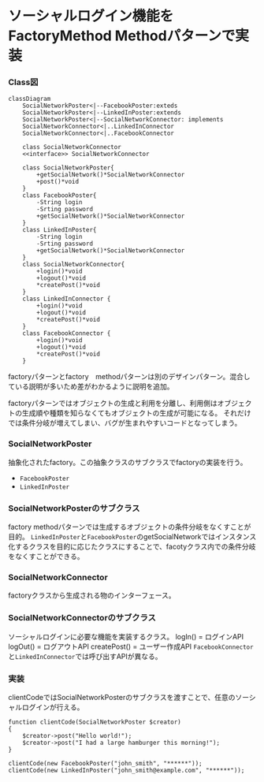 # ソーシャルログイン機能をFactoryMethod Methodパターンで実装

### Class図
```mermaid
classDiagram
    SocialNetworkPoster<|--FacebookPoster:exteds
    SocialNetworkPoster<|--LinkedInPoster:extends
    SocialNetworkPoster<|--SocialNetworkConnector: implements
    SocialNetworkConnector<|..LinkedInConnector
    SocialNetworkConnector<|..FacebookConnector

    class SocialNetworkConnector
    <<interface>> SocialNetworkConnector

    class SocialNetworkPoster{
        +getSocialNetwork()*SocialNetworkConnector
        +post()*void
    }
    class FacebookPoster{
        -String login
        -Srting password
        +getSocialNetwork()*SocialNetworkConnector
    }
    class LinkedInPoster{
        -String login
        -Srting password
        +getSocialNetwork()*SocialNetworkConnector
    }
    class SocialNetworkConnector{
        +login()*void
        +logout()*void
        *createPost()*void
    }
    class LinkedInConnector {
        +login()*void
        +logout()*void
        *createPost()*void
    }
    class FacebookConnector {
        +login()*void
        +logout()*void
        *createPost()*void
    }
``` 
factoryパターンとfactory　methodパターンは別のデザインパターン。混合している説明が多いため差がわかるように説明を追加。

factoryパターンではオブジェクトの生成と利用を分離し、利用側はオブジェクトの生成順や種類を知らなくてもオブジェクトの生成が可能になる。
それだけでは条件分岐が増えてしまい、バグが生まれやすいコードとなってしまう。

### SocialNetworkPoster
抽象化されたfactory。この抽象クラスのサブクラスでfactoryの実装を行う。
- `FacebookPoster`
- `LinkedInPoster`

### SocialNetworkPosterのサブクラス
factory methodパターンでは生成するオブジェクトの条件分岐をなくすことが目的。
`LinkedInPoster`と`FacebookPoster`のgetSocialNetworkではインスタンス化するクラスを目的に応じたクラスにすることで、facotyクラス内での条件分岐をなくすことができる。


### SocialNetworkConnector
factoryクラスから生成される物のインターフェース。

### SocialNetworkConnectorのサブクラス
ソーシャルログインに必要な機能を実装するクラス。
logIn() = ログインAPI
logOut() = ログアウトAPI
createPost() = ユーザー作成API
`FacebookConnector`と`LinkedInConnector`では呼び出すAPIが異なる。

### 実装
clientCodeではSocialNetworkPosterのサブクラスを渡すことで、任意のソーシャルログインが行える。
```
function clientCode(SocialNetworkPoster $creator)
{
    $creator->post("Hello world!");
    $creator->post("I had a large hamburger this morning!");
}

clientCode(new FacebookPoster("john_smith", "******"));
clientCode(new LinkedInPoster("john_smith@example.com", "******"));
```
